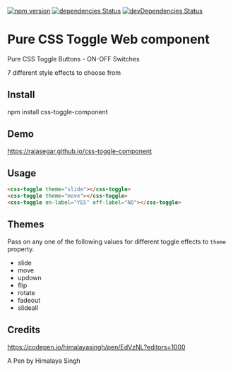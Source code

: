 [![npm version](http://img.shields.io/npm/v/css-toggle-component.svg?style=flat)](https://npmjs.org/package/css-toggle-component "View this project on npm")
[![dependencies Status](https://david-dm.org/rajasegar/css-toggle-component/status.svg)](https://david-dm.org/rajasegar/css-toggle-component)
[![devDependencies Status](https://david-dm.org/rajasegar/css-toggle-component/dev-status.svg)](https://david-dm.org/rajasegar/css-toggle-component?type=dev)


# Pure CSS Toggle Web component
Pure CSS Toggle Buttons - ON-OFF Switches

7 different style effects to choose from

## Install
npm install css-toggle-component

## Demo
https://rajasegar.github.io/css-toggle-component

## Usage

```html
<css-toggle theme="slide"></css-toggle>
<css-toggle theme="move"></css-toggle>
<css-toggle on-label="YES" off-label="NO"></css-toggle>
```

## Themes
Pass on any one of the following values for different toggle effects to `theme` property.

 - slide
 - move
 - updown
 - flip
 - rotate
 - fadeout
 - slideall




## Credits
https://codepen.io/himalayasingh/pen/EdVzNL?editors=1000

A Pen by Himalaya Singh
